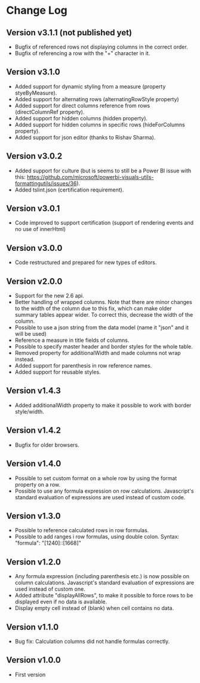 # Change Log

## Version v3.1.1 (not published yet)
* Bugfix of referenced rows not displaying columns in the correct order.
* Bugfix of referencing a row with the "+" character in it.

## Version v3.1.0
* Added support for dynamic styling from a measure (property styeByMeasure).
* Added support for alternating rows (alternatingRowStyle property)
* Added support for direct columns reference from rows (directColumnRef property).
* Added support for hidden columns (hidden property).
* Added support for hidden columns in specific rows (hideForColumns property).
* Added support for json editor (thanks to Rishav Sharma).

## Version v3.0.2
* Added support for culture (but is seems to still be a Power BI issue with this: https://github.com/microsoft/powerbi-visuals-utils-formattingutils/issues/36).
* Added tslint.json (certification requirement).

## Version v3.0.1
* Code improved to support certification (support of rendering events and no use of innerHtml)

## Version v3.0.0
* Code restructured and prepared for new types of editors.

## Version v2.0.0
* Support for the new 2.6 api.
* Better handling of wrapped columns. Note that there are minor changes to the width of the column due to this fix, which can make older summary tables appear wider. To correct this, decrease the width of the column.
* Possible to use a json string from the data model (name it "json" and it will be used)
* Reference a measure in title fields of columns.
* Possible to specify master header and border styles for the whole table.
* Removed property for additionalWidth and made columns not wrap instead.
* Added support for parenthesis in row reference names.
* Added support for reusable styles.

## Version v1.4.3 
* Added additionalWidth property to make it possible to work with border style/width.

## Version v1.4.2
* Bugfix for older browsers.

## Version v1.4.0
* Possible to set custom format on a whole row by using the format property on a row.
* Possible to use any formula expression on row calculations. Javascript's standard evaluation of expressions are used instead of custom code.

## Version v1.3.0
* Possible to reference calculated rows in row formulas.
* Possible to add ranges i row formulas, using double colon. Syntax: "formula": "[1240]::[1668]"

## Version v1.2.0
* Any formula expression (including parenthesis etc.) is now possible on column calculations. Javascript's standard evaluation of expressions are used instead of custom one.
* Added attribute "displayAllRows", to make it possible to force rows to be displayed even if no data is available.
* Display empty cell instead of (blank) when cell contains no data.

## Version v1.1.0
* Bug fix: Calculation columns did not handle formulas correctly.

## Version v1.0.0
* First version
